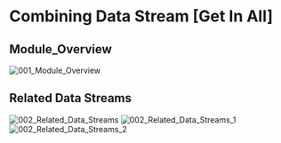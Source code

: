 # Combining Data Stream [Get In All]

## Module_Overview
![001_Module_Overview](https://user-images.githubusercontent.com/30646609/61614080-7d549f80-ac80-11e9-9f64-a4b322a52915.JPG)

## Related Data Streams
![002_Related_Data_Streams](https://user-images.githubusercontent.com/30646609/61614076-7c237280-ac80-11e9-8449-6ac703c039b1.JPG)
![002_Related_Data_Streams_1](https://user-images.githubusercontent.com/30646609/61614077-7cbc0900-ac80-11e9-866e-d872c98a4327.JPG)
![002_Related_Data_Streams_2](https://user-images.githubusercontent.com/30646609/61614079-7cbc0900-ac80-11e9-8c93-31eb7249bd7f.JPG)










